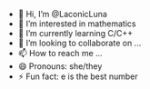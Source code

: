 - 👋 Hi, I’m @LaconicLuna
- 👀 I’m interested in mathematics
- 🌱 I’m currently learning C/C++
- 💞️ I’m looking to collaborate on ...
- 📫 How to reach me ...
- 😄 Pronouns: she/they
- ⚡ Fun fact: e is the best number

<!---
LaconicLuna/LaconicLuna is a ✨ special ✨ repository because its `README.md` (this file) appears on your GitHub profile.
You can click the Preview link to take a look at your changes.
--->
